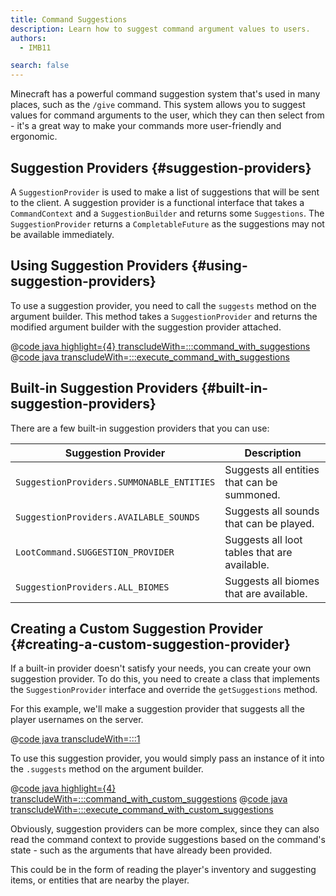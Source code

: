 ```yaml
---
title: Command Suggestions
description: Learn how to suggest command argument values to users.
authors:
  - IMB11

search: false
---
```


Minecraft has a powerful command suggestion system that's used in many places, such as the `/give` command. This system allows you to suggest values for command arguments to the user, which they can then select from - it's a great way to make your commands more user-friendly and ergonomic.

## Suggestion Providers {#suggestion-providers}

A `SuggestionProvider` is used to make a list of suggestions that will be sent to the client. A suggestion provider is a functional interface that takes a `CommandContext` and a `SuggestionBuilder` and returns some `Suggestions`. The `SuggestionProvider` returns a `CompletableFuture` as the suggestions may not be available immediately.

## Using Suggestion Providers {#using-suggestion-providers}

To use a suggestion provider, you need to call the `suggests` method on the argument builder. This method takes a `SuggestionProvider` and returns the modified argument builder with the suggestion provider attached.

@[code java highlight={4} transcludeWith=:::command_with_suggestions](@/reference/1.21/src/main/java/com/example/docs/command/FabricDocsReferenceCommands.java)
@[code java transcludeWith=:::execute_command_with_suggestions](@/reference/1.21/src/main/java/com/example/docs/command/FabricDocsReferenceCommands.java)

## Built-in Suggestion Providers {#built-in-suggestion-providers}

There are a few built-in suggestion providers that you can use:

| Suggestion Provider                       | Description                                  |
| ----------------------------------------- | -------------------------------------------- |
| `SuggestionProviders.SUMMONABLE_ENTITIES` | Suggests all entities that can be summoned.  |
| `SuggestionProviders.AVAILABLE_SOUNDS`    | Suggests all sounds that can be played.      |
| `LootCommand.SUGGESTION_PROVIDER`         | Suggests all loot tables that are available. |
| `SuggestionProviders.ALL_BIOMES`          | Suggests all biomes that are available.      |

## Creating a Custom Suggestion Provider {#creating-a-custom-suggestion-provider}

If a built-in provider doesn't satisfy your needs, you can create your own suggestion provider. To do this, you need to create a class that implements the `SuggestionProvider` interface and override the `getSuggestions` method.

For this example, we'll make a suggestion provider that suggests all the player usernames on the server.

@[code java transcludeWith=:::1](@/reference/1.21/src/main/java/com/example/docs/command/PlayerSuggestionProvider.java)

To use this suggestion provider, you would simply pass an instance of it into the `.suggests` method on the argument builder.

@[code java highlight={4} transcludeWith=:::command_with_custom_suggestions](@/reference/1.21/src/main/java/com/example/docs/command/FabricDocsReferenceCommands.java)
@[code java transcludeWith=:::execute_command_with_custom_suggestions](@/reference/1.21/src/main/java/com/example/docs/command/FabricDocsReferenceCommands.java)

Obviously, suggestion providers can be more complex, since they can also read the command context to provide suggestions based on the command's state - such as the arguments that have already been provided.

This could be in the form of reading the player's inventory and suggesting items, or entities that are nearby the player.
